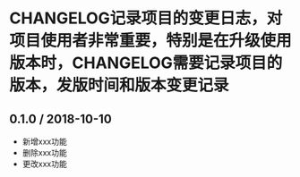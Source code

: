 # CHANGELOG记录项目的变更日志，对项目使用者非常重要，特别是在升级使用版本时，CHANGELOG需要记录项目的版本，发版时间和版本变更记录

## 0.1.0 / 2018-10-10

- 新增xxx功能
- 删除xxx功能
- 更改xxx功能
